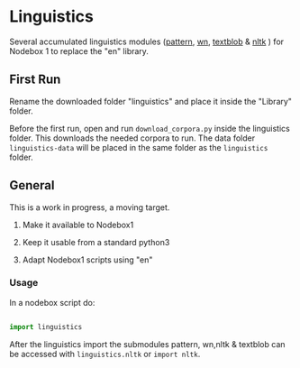 <!-- $theme: default -->

# Linguistics

Several accumulated linguistics modules ([pattern](https://github.com/clips/pattern), [wn](https://github.com/goodmami/wn), [textblob](https://pypi.org/project/textblob/) & [nltk](https://www.nltk.org/) ) for Nodebox 1 to replace the "en" library.


## First Run

Rename the downloaded folder "linguistics" and place it inside the "Library" folder.

Before the first run, open and run `download_corpora.py` inside the linguistics folder. This downloads the needed corpora to run. The data folder `linguistics-data` will be placed in the same folder as the `linguistics` folder.


## General

This is a work in progress, a moving target.


1. Make it available to Nodebox1

1. Keep it usable from a standard python3

1. Adapt Nodebox1 scripts using "en"



### Usage

In a nodebox script do:

```python

import linguistics
```

After the linguistics import the submodules pattern, wn,nltk & textblob can be accessed with `linguistics.nltk` or `import nltk`.

